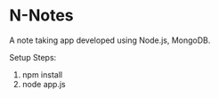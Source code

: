 # N-Notes

A note taking app developed using Node.js, MongoDB.

Setup Steps:
1) npm install
2) node app.js
